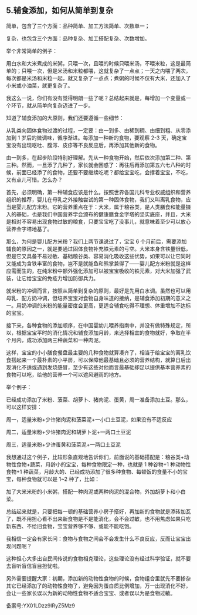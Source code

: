 ## 5.辅食添加，如何从简单到复杂
简单，包含了三个方面：品种简单、加工方法简单、次数单一；


复杂，也包含三个方面：品种复杂、加工搭配复杂、次数增加。


举个非常简单的例子：


用白水和大米煮成的米粥，只喂一次，且喂的时候只喂米汤，不喂米粒，这是最简单的；只喂一次，但是米汤和米粒都喂，这就复杂了一点点；一天之内喂了两次，每次都是米汤和米粒一起，就又复杂了一点点；煮粥的时候不仅有大米，还加入了小米或小油菜，就更复杂了。


我这么一说，你们有没有觉得明朗一些了呢？总结起来就是，每增加一个变量或一个环节，就从简单向复杂迈进了一步。


知道了辅食添加的大原则，我们还要遵循一些细节：


从乳类向固体食物过渡的过程，一定要：由一到多、由稀到稠、由细到粗、从零添加到 1 岁后的微调味，循序渐进。每添加一种新的食物，要观察 2-3 天，确定宝宝没有出现呕吐、腹泻、皮疹等不良反应后，再添加其他新的食物。


由一到多，在起步阶段特别好理解。先从一种食物开始，然后依次添加第二种、第三种。然而，一旦添了几种了，家长就会困惑了：再往后再添加第五六七八种的时候，前面已经添了的食物，还要不要继续吃呢？都给宝宝吃，会撑着宝宝，不吃，又有点儿可惜。怎么办？


首先，必须明确，第一种辅食应该是什么。按照世界各国儿科专业权威组织和营养组织的推荐，婴儿在母乳之外接触尝试的第一种固体食物，我们又叫离乳食物，应当是婴儿配方米粉。它的营养重点在于：大米，属于粮谷类，是人类膳食和能量摄入的基础，也是我们中国营养学会颁布的健康膳食金字塔的坚实底座，并且，大米是相对不容易出现食物过敏的粮食，只要宝宝吃了没事儿，就意味着至少可以放心营养金字塔地基了。


那么，为何是婴儿配方米粉？我们上两节课说过了，宝宝 6 个月前后，需要添加辅食的原因之一，就是要通过固体食物补充铁元素的亏空。大米本身含铁量很低，但是它又具备不易过敏、基础粮谷类、容易消化吸收这些优势，如果可以让它同时又能成为含铁丰富的食物，岂不是就能鱼和熊掌兼得了——婴儿配方米粉就是这样应需而生的，在纯米粉中额外强化添加可以被宝宝吸收的铁元素，对大米加强了武装，让它给宝宝的免疫力增加防御兵力。


就米粉的冲调而言，按照从简单到复杂的原则，最好是先用白水调。虽然也可以用母乳、配方奶冲调，但培养宝宝对食物自身味道的接纳，是辅食添加初期的意义之一。用奶冲调的米粉的能量密度会更高，更适合辅食吃得不理想、体重增加不达标的宝宝。


接下来，各种食物的添加顺序，在中国婴幼儿喂养指南中，并没有做特殊规定，所以，根据宝宝平时的消化情况和辅食添加月龄，来选择相宜的食物就好，争取在半个月内，成功添加两三种蔬菜和一种肉泥。


这样，宝宝的小小膳食餐盘最主要的几种食物就算凑齐了，相当于给宝宝的离乳饮食搭起来一个最朴素的小平房，可以保障他最基础且必须的营养结构，就算日后出现消化不适或遇到发烧感冒，至少有这些对他而言最基础却足以提供基本营养素的食物可以吃，给他的营养一个可以遮风避雨的地方。


举个例子：


已经成功添加了米粉、菠菜、胡萝卜、猪肉泥、蛋黄，周一准备添加土豆。那么，可以这样安排：


周一，适量米粉+少许猪肉泥和菠菜泥+一小口土豆泥，如果没有不适反应


周二，适量米粉+少许猪肉泥和胡萝卜泥+一两口土豆泥


周三，适量米粉+少许蛋黄和菠菜泥+一两口土豆泥


我想通过这个例子，比较形象直观地告诉你们，前面说的基础搭配是：粮谷类+动物性食物+蔬菜，月龄小的宝宝，每种食物限定一种，也就是 1 种谷物+1 种动物性食物+1 种蔬菜，月龄大的、已经成功添加了很多种食物、每顿饭的食量不小的宝宝，每种食物就可以是 1~2 种了，比如：


加了大米米粉的小米粥，搭配一种肉泥或两种肉泥的混合物，外加胡萝卜和小白菜。


总结起来就是，只要把每一顿的基础营养小房子搭好，再加新的食物就是添砖加瓦了，既不用担心看不出来新食物是不是能消化，会不会过敏，也不用焦虑如果只吃新东西、不给旧食物，宝宝营养够不够、或能不能吃饱。


我相信一定会有家长问：食物与食物之间会不会发生什么不良反应，反而让宝宝出现问题呢？


这种担心大多出自民间传说的食物相克理论，这些理论没有经过科学验证，就不要去盲听盲信盲目担忧啦。


另外需要提醒大家：初期，添加新的动物性食物的时候，食物组合里就先不要掺杂其它已经添加了的动物性食物了，避免因为蛋白质比例增加，万一出现消化不好，会让一些家长误以为新的动物性食物不适合宝宝、或者误以为是食物过敏。


备案号:YX01LDzz9lRyZ5Mz9

